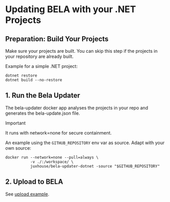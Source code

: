 # Updating BELA with your .NET Projects

## Preparation: Build Your Projects

Make sure your projects are built. You can skip this step if the projects in your repository are already built.

Example for a simple .NET project:

```
dotnet restore
dotnet build --no-restore
```

## 1. Run the Bela Updater

The bela-updater docker app analyses the projects in your repo and generates the bela-update.json file.

> [!IMPORTANT]
> It runs with network=none for secure containment.

An example using the `GITHUB_REPOSITORY` env var as source. Adapt with your own source:
```
docker run --network=none --pull=always \
           -v ./:/workspace/ \
           juxhouse/bela-updater-dotnet -source "$GITHUB_REPOSITORY"
```

## 2. Upload to BELA

See [upload example](/updaters/reference/upload-example.md).
